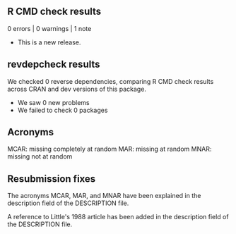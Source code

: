 ## R CMD check results

0 errors | 0 warnings | 1 note

* This is a new release.

## revdepcheck results

We checked 0 reverse dependencies, comparing R CMD check results across CRAN and dev versions of this package.

 * We saw 0 new problems
 * We failed to check 0 packages

 ## Acronyms

 MCAR: missing completely at random
 MAR: missing at random
 MNAR: missing not at random

 ## Resubmission fixes

 The acronyms MCAR, MAR, and MNAR have been explained in the description field of the DESCRIPTION file.

 A reference to Little's 1988 article has been added in the description field of the DESCRIPTION file.
